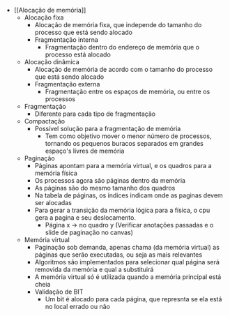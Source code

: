 - [[Alocação de memória]]
	- Alocação fixa
		- Alocação de memória fixa, que independe do tamanho do processo que está sendo alocado
		- Fragmentação interna
			- Fragmentação dentro do endereço de memória que o processo está alocado
	- Alocação dinâmica
		- Alocação de memória de acordo com o tamanho do processo que está sendo alocado
		- Fragmentação externa
			- Fragmentação entre os espaços de memória, ou entre os processos
	- Fragmentação
		- Diferente para cada tipo de fragmentação
	- Compactação
		- Possível solução para a fragmentação de memória
			- Tem como objetivo mover o menor número de processos, tornando os pequenos buracos separados em grandes espaço's livres de memória
	- Paginação
		- Páginas apontam para a memória virtual, e os quadros para a memória física
		- Os processos agora são páginas dentro da memória
		- As páginas são do mesmo tamanho dos quadros
		- Na tabela de páginas, os índices indicam onde as paginas devem ser alocadas
		- Para gerar a transição da memória lógica para a física, o cpu gera a pagina e seu deslocamento.
			- Página x -> no quadro y (Verificar anotações passadas e o slide de paginação no canvas)
	- Memória virtual
		- Paginação sob demanda, apenas chama (da memória virtual) as páginas que serão executadas, ou seja as mais relevantes
		- Algoritmos são implementados para selecionar qual página será removida da memória e qual a substituirá
		- A memória virtual só é utilizada quando a memória principal está cheia
		- Validação de BIT
			- Um bit é alocado para cada página, que represnta se ela está no local errado ou não